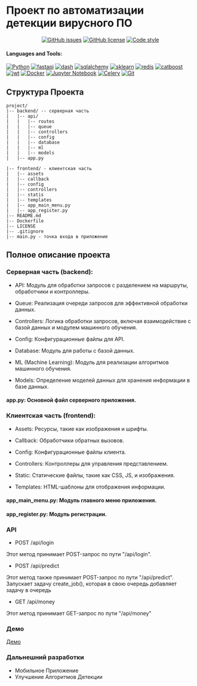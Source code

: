# Проект по автоматизации детекции вирусного ПО



<div align="center">
    
  <a href="https://github.com/Vladimir-Dimitrov-Ngu/CV_RIT/issues">![GitHub issues](https://img.shields.io/github/issues/e0xextazy/nlp_huawei_new2_task)</a>
  <a href="https://github.com/Vladimir-Dimitrov-Ngu/CV_RIT/blob/master/LICENSE">![GitHub license](https://img.shields.io/github/license/e0xextazy/nlp_huawei_new2_task?color=purple)</a>
  <a href="https://github.com/psf/black">![Code style](https://img.shields.io/badge/code%20style-black-black)</a>
    
</div>



#### Languages and Tools:
 
[![Python](https://img.shields.io/badge/python-3670A0?style=for-the-badge&logo=python&logoColor=ffdd54)](https://github.com/Vladimir-Dimitrov-Ngu)
[![fastapi](https://img.shields.io/badge/fastapi-3670A0?style=for-the-badge&logo=fastapi&logoColor=ffdd54)](https://github.com/Vladimir-Dimitrov-Ngu)
[![dash](https://img.shields.io/badge/dash-3670A0?style=for-the-badge&logo=dash&logoColor=ffdd54)](https://github.com/Vladimir-Dimitrov-Ngu)
[![sqlalchemy](https://img.shields.io/badge/sqlalchemy-3670A0?style=for-the-badge&logo=sqlalchemy&logoColor=ffdd54)](https://github.com/Vladimir-Dimitrov-Ngu)
[![sklearn](https://img.shields.io/badge/sklearn-3670A0?style=for-the-badge&logo=sklearn&logoColor=ffdd54)](https://github.com/Vladimir-Dimitrov-Ngu)
[![redis](https://img.shields.io/badge/redis-3670A0?style=for-the-badge&logo=redis&logoColor=ffdd54)](https://github.com/Vladimir-Dimitrov-Ngu)
[![catboost](https://img.shields.io/badge/catboost-3670A0?style=for-the-badge&logo=catboost&logoColor=ffdd54)](https://github.com/Vladimir-Dimitrov-Ngu)
[![jwt](https://img.shields.io/badge/jwt-3670A0?style=for-the-badge&logo=jwt&logoColor=ffdd54)](https://github.com/Vladimir-Dimitrov-Ngu)
[![Docker](https://img.shields.io/badge/docker-3670A0?style=for-the-badge&logo=docker&logoColor=ffdd53)](https://github.com/Vladimir-Dimitrov-Ngu)
[![Jupyter Notebook](https://img.shields.io/badge/jupyter-3670A0?style=for-the-badge&logo=jupyter&logoColor=ffdd53)](https://github.com/Vladimir-Dimitrov-Ngu)
[![Celery](https://img.shields.io/badge/celery-3670A0?style=for-the-badge&logo=celery&logoColor=ffdd53)](https://github.com/Vladimir-Dimitrov-Ngu)
[![Git](https://img.shields.io/badge/git-3670A0?style=for-the-badge&logo=git&logoColor=ffdd53)](https://github.com/Vladimir-Dimitrov-Ngu)

## Структура Проекта
```
project/
|-- backend/ -- серверная часть
|   |-- api/
|   |   |-- routes
|   |   |-- queue
|   |   |-- controllers
|   |   |-- config
|   |   |-- database
|   |   |-- ml
|   |   |-- models
|   |-- app.py

|-- frontend/ - клиентская часть
|   |-- assets
|   |-- callback
|   |-- config
|   |-- controllers
|   |-- statis
|   |-- templates
|   |-- app_main_menu.py
|   |-- app_register.py
|-- README.md
|-- Dockerfile
|-- LICENSE
|-- .gitignore
|-- main.py - точка входа в приложение
```

## Полное описание проекта

### Серверная часть (backend):

- API: Модуль для обработки запросов с разделением на маршруты, обработчики и контроллеры.

- Queue: Реализация очереди запросов для эффективной обработки данных.

- Controllers: Логика обработки запросов, включая взаимодействие с базой данных и модулем машинного обучения.

- Config: Конфигурационные файлы для API.

- Database: Модуль для работы с базой данных.

- ML (Machine Learning): Модуль для реализации алгоритмов машинного обучения.

- Models: Определение моделей данных для хранения информации в базе данных.

#### app.py: Основной файл серверного приложения.

### Клиентская часть (frontend):

- Assets: Ресурсы, такие как изображения и шрифты.

- Callback: Обработчики обратных вызовов.

- Config: Конфигурационные файлы клиента.

- Controllers: Контроллеры для управления 
представлением.

- Static: Статические файлы, такие как CSS, JS, и изображения.

- Templates: HTML-шаблоны для отображения информации.

#### app_main_menu.py: Модуль главного меню приложения.

#### app_register.py: Модуль регистрации.

### API
- POST /api/login

Этот метод принимает POST-запрос по пути "/api/login".

- POST /api/predict

Этот метод также принимает POST-запрос по пути "/api/predict". Запускает задачу create_job(), которая в свою очередь добавляет задачу в очередь

- GET /api/money

Этот метод принимает GET-запрос по пути "/api/money"

### Демо
[Демо](https://drive.google.com/file/d/1xM3eyfHUk7nPPBfEhBKGVAPC0kdD_WVk/view?usp=sharing)


### Дальнешний разработки 
- Мобильное Приложение
- Улучшение Алгоритмов Детекции